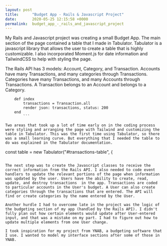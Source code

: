 ```yaml
---
layout: post
title:      "Budget App - Rails & Javascript Project"
date:       2020-05-25 12:15:58 +0000
permalink:  budget_app_-_rails_and_javascript_project
---
```



My Rails and Javascript project was creating a small Budget App. The main section of the page contained a table that I made in Tabulator. Tabulator is a javascript library that allows the user to create a  table that is highly customizable. I also incorporated Moment.js for date information and TailwindCSS to help with styling the page. 

The Rails API has 3 models: Account, Category, and Transaction. Accounts have many Transactions, and many categories through Transactions. Categories have many Transactions, and many Accounts through Transactions. A Transaction belongs to an Account and belongs to a Category.

```
    def index 
        transactions = Transaction.all 
        render json: transactions, status: 200
    end
		```

Two areas that took up a lot of time early on in the coding process were styling and arranging the page with Tailwind and customizing the table in Tabulator. This was the first time using Tabulator, so there was a small learning curve. But everything that I needed the table to do was explained in the Tabulator documentation. 

```
const table = new Tabulator("#transactions-table", {
```

The next step was to create the Javascript classes to receive the correct information from the Rails API. I also needed to code event handlers to update the relevant portions of the page when information was updated by the user. Users have the ability to create, read, update, and destroy transactions  in the app. Transactions are coded to particular accounts in the User's budget. A User can also create categories through the transactions that are entered. The API will find or create categories by the name entered by the User.

Another hurdle I had to overcome late in the project was the logic of the budgeting section of my app (handled by the Rails API). I didn't fully plan out how certain elements would update after User-entered input, and that was a mistake on my part. I had to figure out how to update multiple elements from one User change. 

I took inspiration for my project from YNAB, a budgeting software that I use. I wanted to model my interface sections after some of those in YNAB.
